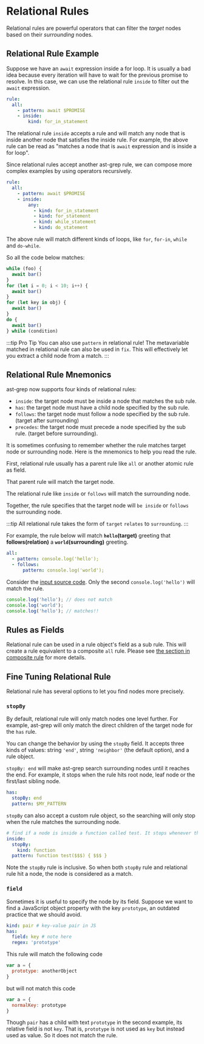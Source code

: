 # Relational Rules

Relational rules are powerful operators that can filter the _target_ nodes based on their _surrounding_ nodes.

## Relational Rule Example

Suppose we have an `await` expression inside a for loop. It is usually a bad idea because every iteration will have to wait for the previous promise to resolve.
In this case, we can use the relational rule `inside` to filter out the `await` expression.


```yaml
rule:
  all:
    - pattern: await $PROMISE
    - inside:
        kind: for_in_statement
```
The relational rule `inside` accepts a rule and will match any node that is inside another node that satisfies the inside rule.
For example, the above rule can be read as "matches a node that is `await` expression and is inside a for loop".

Since relational rules accept another ast-grep rule, we can compose more complex examples by using operators recursively.

```yaml
rule:
  all:
    - pattern: await $PROMISE
    - inside:
        any:
          - kind: for_in_statement
          - kind: for_statement
          - kind: while_statement
          - kind: do_statement
```

The above rule will match different kinds of loops, like `for`, `for-in`, `while` and `do-while`.

So all the code below matches:

```js
while (foo) {
  await bar()
}
for (let i = 0; i < 10; i++) {
  await bar()
}
for (let key in obj) {
  await bar()
}
do {
  await bar()
} while (condition)
```

:::tip Pro Tip
You can also use `pattern` in relational rule! The metavariable matched in relational rule can also be used in `fix`.
This will effectively let you extract a child node from a match.
:::

## Relational Rule Mnemonics

ast-grep now supports four kinds of relational rules:

* `inside`: the target node must be inside a node that matches the sub rule.
* `has`: the target node must have a child node specified by the sub rule.
* `follows`: the target node must follow a node specified by the sub rule. (target after surrounding)
* `precedes`: the target node must precede a node specified by the sub rule. (target before surrounding).

It is sometimes confusing to remember whether the rule matches target node or surrounding node. Here is the mnemonics to help you read the rule.

First, relational rule usually has a parent rule like `all` or another atomic rule as field.

That parent rule will match the target node.

The relational rule like `inside` or `follows` will match the surrounding node.

Together, the rule specifies that the target node will `be inside` or `follows` the surrounding node.

:::tip
 All relational rule takes the form of `target` `relates` to `surrounding`.
:::

For example, the rule below will match **`hello`(target)** greeting that **follows(relation)** a **`world`(surrounding)** greeting.

```yaml
all:
  - pattern: console.log('hello');
  - follows:
      pattern: console.log('world');
```

Consider the [input source code](/playground.html#eyJtb2RlIjoiQ29uZmlnIiwibGFuZyI6ImphdmFzY3JpcHQiLCJxdWVyeSI6ImNvbnNvbGUubG9nKCRNQVRDSCkiLCJjb25maWciOiJydWxlOlxuICBhbGw6XG4gICAgLSBwYXR0ZXJuOiBjb25zb2xlLmxvZygnaGVsbG8nKTtcbiAgICAtIGZvbGxvd3M6XG4gICAgICAgIHBhdHRlcm46IGNvbnNvbGUubG9nKCd3b3JsZCcpOyIsInNvdXJjZSI6ImNvbnNvbGUubG9nKCdoZWxsbycpOyAvLyBkb2VzIG5vdCBtYXRjaFxuY29uc29sZS5sb2coJ3dvcmxkJyk7XG5jb25zb2xlLmxvZygnaGVsbG8nKTsgLy8gbWF0Y2hlcyEhIn0=). Only the second `console.log('hello')` will match the rule.
```javascript
console.log('hello'); // does not match
console.log('world');
console.log('hello'); // matches!!
```

## Rules as Fields
Relational rule can be used in a rule object's field as a sub rule. This will create a rule equivalent to a composite `all` rule.
Please see [the section in composite rule](/guide/rule-config/composite-rule.html#combine-different-rules-as-fields) for more details.

## Fine Tuning Relational Rule

Relational rule has several options to let you find nodes more precisely.

### `stopBy`
By default, relational rule will only match nodes one level further. For example, ast-grep will only match the direct children of the target node for the `has` rule.

You can change the behavior by using the `stopBy` field. It accepts three kinds of values: string `'end'`, string `'neighbor'` (the default option), and a rule object.

`stopBy: end` will make ast-grep search surrounding nodes until it reaches the end. For example, it stops when the rule hits root node, leaf node or the first/last sibling node.

```yaml
has:
  stopBy: end
  pattern: $MY_PATTERN
```

`stopBy` can also accept a custom rule object, so the searching will only stop when the rule matches the surrounding node.

```yaml
# find if a node is inside a function called test. It stops whenever the ancestor node is a function.
inside:
  stopBy:
    kind: function
  pattern: function test($$$) { $$$ }
```

Note the `stopBy` rule is inclusive. So when both `stopBy` rule and relational rule hit a node, the node is considered as a match.

### `field`
Sometimes it is useful to specify the node by its field. Suppose we want to find a JavaScript object property with the key `prototype`, an outdated practice that we should avoid.

```yaml
kind: pair # key-value pair in JS
has:
  field: key # note here
  regex: 'prototype'
```

This rule will match the following code
```js
var a = {
  prototype: anotherObject
}
```
but will not match this code
```js
var a = {
  normalKey: prototype
}
```
Though `pair` has a child with text `prototype` in the second example, its relative field is not `key`. That is, `prototype` is not used as `key` but instead used as value. So it does not match the rule.
